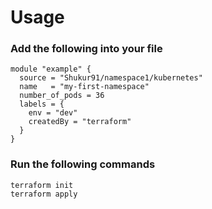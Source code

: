 # Usage

### Add the following into your file
```
module "example" {
  source = "Shukur91/namespace1/kubernetes"
  name   = "my-first-namespace"
  number_of_pods = 36
  labels = {
    env = "dev"
    createdBy = "terraform"
  }
}
```
### Run the following commands
```
terraform init
terraform apply
```